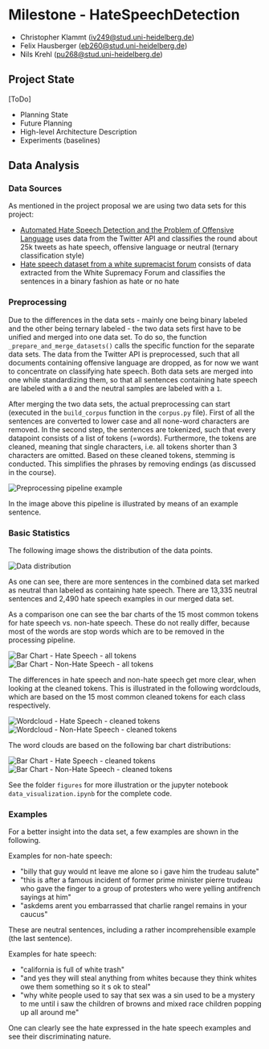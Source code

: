 # Milestone - HateSpeechDetection

- Christopher Klammt (iv249@stud.uni-heidelberg.de)
- Felix Hausberger (eb260@stud.uni-heidelberg.de)
- Nils Krehl (pu268@stud.uni-heidelberg.de)

## Project State

[ToDo]
- Planning State
- Future Planning
- High-level Architecture Description
- Experiments (baselines)

## Data Analysis

### Data Sources

As mentioned in the project proposal we are using two data sets for this project:
- [Automated Hate Speech Detection and the Problem of Offensive Language](https://github.com/t-davidson/hate-speech-and-offensive-language) uses data from the Twitter API and classifies the round about 25k tweets as hate speech, offensive language or neutral (ternary classification style)
- [Hate speech dataset from a white supremacist forum](https://github.com/Vicomtech/hate-speech-dataset) consists of data extracted from the White Supremacy Forum and classifies the sentences in a binary fashion as hate or no hate

### Preprocessing

Due to the differences in the data sets - mainly one being binary labeled and the other being ternary labeled - the two data sets first have to be unified and merged into one data set.
To do so, the function `_prepare_and_merge_datasets()` calls the specific function for the separate data sets.
The data from the Twitter API is preprocessed, such that all documents containing offensive language are dropped, as for now we want to concentrate on classifying hate speech.
Both data sets are merged into one while standardizing them, so that all sentences containing hate speech are labeled with a `0` and the neutral samples are labeled with a `1`.

After merging the two data sets, the actual preprocessing can start (executed in the `build_corpus` function in the `corpus.py` file).
First of all the sentences are converted to lower case and all none-word characters are removed.
In the second step, the sentences are tokenized, such that every datapoint consists of a list of tokens (=words).
Furthermore, the tokens are cleaned, meaning that single characters, i.e. all tokens shorter than 3 characters are omitted.
Based on these cleaned tokens, stemming is conducted. This simplifies the phrases by removing endings (as discussed in the course).

![Preprocessing pipeline example](figures/preprocessing-pipeline-example.png)

In the image above this pipeline is illustrated by means of an example sentence.

### Basic Statistics

The following image shows the distribution of the data points.

![Data distribution](figures/distribution.png)

As one can see, there are more sentences in the combined data set marked as neutral than labeled as containing hate speech.
There are 13,335 neutral sentences and 2,490 hate speech examples in our merged data set.

As a comparison one can see the bar charts of the 15 most common tokens for hate speech vs. non-hate speech.
These do not really differ, because most of the words are stop words which are to be removed in the processing pipeline.

![Bar Chart - Hate Speech - all tokens](figures/BarChart-HateSpeech-alltokens.png)
![Bar Chart - Non-Hate Speech - all tokens](figures/BarChart-Non-HateSpeech-alltokens.png)


The differences in hate speech and non-hate speech get more clear, when looking at the cleaned tokens.
This is illustrated in the following wordclouds, which are based on the 15 most common cleaned tokens for each class respectively.

![Wordcloud - Hate Speech - cleaned tokens](figures/Wordcloud-HateSpeech-cleanedtokens.png)
![Wordcloud - Non-Hate Speech - cleaned tokens](figures/Wordcloud-Non-HateSpeech-cleanedtokens.png)

The word clouds are based on the following bar chart distributions:

![Bar Chart - Hate Speech - cleaned tokens](figures/BarChart-HateSpeech-cleanedtokens.png)
![Bar Chart - Non-Hate Speech - cleaned tokens](figures/BarChart-Non-HateSpeech-cleanedtokens.png)

See the folder `figures` for more illustration or the jupyter notebook `data_visualization.ipynb` for the complete code.

### Examples

For a better insight into the data set, a few examples are shown in the following.

Examples for non-hate speech:
- "billy that guy would nt leave me alone so i gave him the trudeau salute"
- "this is after a famous incident of former prime minister pierre trudeau who gave the finger to a group of protesters who were yelling antifrench sayings at him"
- "askdems arent you embarrassed that charlie rangel remains in your caucus"

These are neutral sentences, including a rather incomprehensible example (the last sentence).

Examples for hate speech:
- "california is full of white trash"
- "and yes they will steal anything from whites because they think whites owe them something so it s ok to steal"
- "why white people used to say that sex was a sin used to be a mystery to me until i saw the children of browns and mixed race children popping up all around me"

One can clearly see the hate expressed in the hate speech examples and see their discriminating nature.
